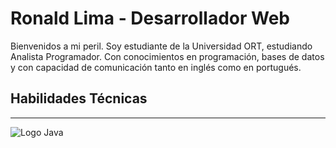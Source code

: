 <h1>Ronald Lima - Desarrollador Web</h1>
<p>Bienvenidos a mi peril.
Soy estudiante de la Universidad ORT, estudiando Analista Programador.
Con conocimientos en programación, bases de datos y con capacidad de comunicación tanto en inglés como en portugués.</p>
<h2>Habilidades Técnicas</h2>
<hr>
<img src="/guillecardozo/guillecardozo/raw/main/icons8-java.svg" alt="Logo Java" style="max-width: 100%;">
